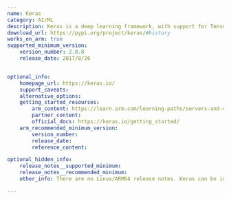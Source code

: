 ```yaml
---
name: Keras
category: AI/ML
description: Keras is a deep learning framework, with support for TensorFlow, JAX, and PyTorch. Keras effortlessly build and train models for computer vision, audio processing, natural language processing, recommender systems, timeseries forecasting, etc.
download_url: https://pypi.org/project/keras/#history
works_on_arm: true
supported_minimum_version:
    version_number: 2.0.8
    release_date: 2017/8/26


optional_info:
    homepage_url: https://keras.io/
    support_caveats:
    alternative_options:
    getting_started_resources:
        arm_content: https://learn.arm.com/learning-paths/servers-and-cloud-computing/keras-core/
        partner_content:
        official_docs: https://keras.io/getting_started/
    arm_recommended_minimum_version:
        version_number:
        release_date:
        reference_content:

optional_hidden_info:
    release_notes__supported_minimum:
    release_notes__recommended_minimum:
    other_info: There are no Linux/ARM64 release notes. Keras can be installed via pip on the Neoverse N1, from version 2.0.8 onwards, prior versions fail to build.

---
```

